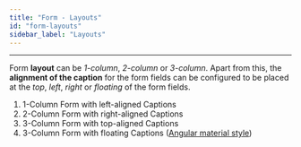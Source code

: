 ```yaml
---
title: "Form - Layouts"
id: "form-layouts"
sidebar_label: "Layouts"
---
```

---

Form **layout** can be _1-column_, _2-column_ or _3-column_. Apart from this, the **alignment of the caption** for the form fields can be configured to be placed at the _top_, _left_, _right_ or _floating_ of the form fields.

1. 1-Column Form with left-aligned Captions
2. 2-Column Form with right-aligned Captions
3. 3-Column Form with top-aligned Captions
4. 3-Column Form with floating Captions ([Angular material style](https://material.angular.io/components/form-field/examples))
